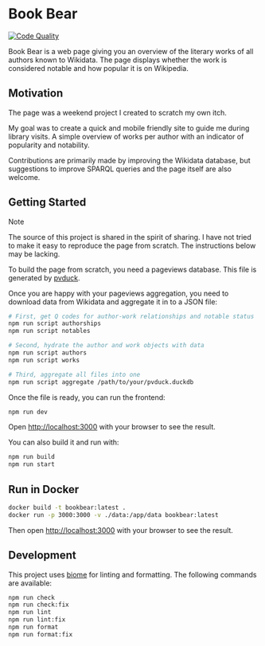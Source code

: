 # Book Bear

[![Code Quality](https://github.com/vegardege/bookbear/actions/workflows/code-quality.yml/badge.svg)](https://github.com/vegardege/bookbear/actions/workflows/code-quality.yml)

Book Bear is a web page giving you an overview of the literary works of all
authors known to Wikidata. The page displays whether the work is considered
notable and how popular it is on Wikipedia.

## Motivation

The page was a weekend project I created to scratch my own itch.

My goal was to create a quick and mobile friendly site to guide me during
library visits. A simple overview of works per author with an indicator of
popularity and notability.

Contributions are primarily made by improving the Wikidata database, but
suggestions to improve SPARQL queries and the page itself are also welcome.

## Getting Started

> [!NOTE]
> The source of this project is shared in the spirit of sharing. I have not
> tried to make it easy to reproduce the page from scratch. The instructions
> below may be lacking.

To build the page from scratch, you need a pageviews database. This file is
generated by [pvduck](https://github.com/vegardege/pvduck).

Once you are happy with your pageviews aggregation, you need to download data
from Wikidata and aggregate it in to a JSON file:

```bash
# First, get Q codes for author-work relationships and notable status
npm run script authorships
npm run script notables

# Second, hydrate the author and work objects with data
npm run script authors
npm run script works

# Third, aggregate all files into one
npm run script aggregate /path/to/your/pvduck.duckdb
```

Once the file is ready, you can run the frontend:

```bash
npm run dev
```

Open [http://localhost:3000](http://localhost:3000) with your browser to see
the result.

You can also build it and run with:

```bash
npm run build
npm run start
```

## Run in Docker

```bash
docker build -t bookbear:latest .
docker run -p 3000:3000 -v ./data:/app/data bookbear:latest
```

Then open [http://localhost:3000](http://localhost:3000) with your browser to
see the result.

## Development

This project uses [biome](https://biomejs.dev/) for linting and formatting.
The following commands are available:

```bash
npm run check
npm run check:fix
npm run lint
npm run lint:fix
npm run format
npm run format:fix
```
